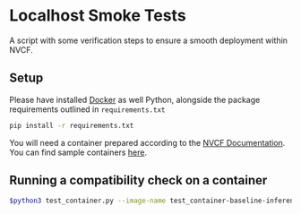 # Localhost Smoke Tests
A script with some verification steps to ensure a smooth deployment within NVCF.

## Setup
Please have installed [Docker](https://docs.docker.com/get-docker/) 
as well Python, alongside the package requirements outlined in `requirements.txt`
```bash
pip install -r requirements.txt
```

You will need a container prepared according to the [NVCF Documentation](https://docs.nvidia.com/cloud-functions/user-guide/latest/cloud-function/overview.html).
You can find sample containers [here](https://gitlab-master.nvidia.com/kaizen/nvcf/nvcf-sample-function-containers).

## Running a compatibility check on a container

```bash
$python3 test_container.py --image-name test_container-baseline-inference-server --protocol http --health-endpoint v2/health/live --inference-endpoint /v2/models/echo/infer --container-port 8000
```
